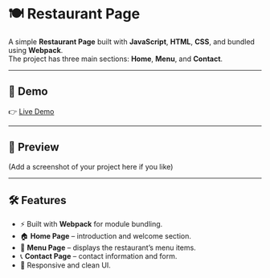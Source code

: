 # 🍽️ Restaurant Page

A simple **Restaurant Page** built with **JavaScript**, **HTML**, **CSS**, and bundled using **Webpack**.  
The project has three main sections: **Home**, **Menu**, and **Contact**.  

---

## 🚀 Demo
👉 [Live Demo](https://mohamedrabe2.github.io/RestaurantPage/)  

---

## 📸 Preview
(Add a screenshot of your project here if you like)

---

## 🛠️ Features
- ⚡ Built with **Webpack** for module bundling.  
- 🏠 **Home Page** – introduction and welcome section.  
- 📖 **Menu Page** – displays the restaurant’s menu items.  
- 📞 **Contact Page** – contact information and form.  
- 🎨 Responsive and clean UI.
  

